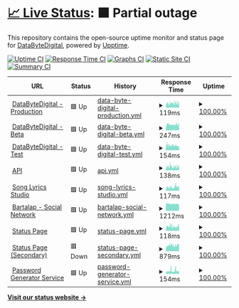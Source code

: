 # [📈 Live Status](https://status1.databytedigital.com): <!--live status--> **🟧 Partial outage**

This repository contains the open-source uptime monitor and status page for [DataByteDigital](https://databytedigital.com), powered by [Upptime](https://github.com/upptime/upptime).

[![Uptime CI](https://github.com/DataByteDigital/status.databytedigital.com/workflows/Uptime%20CI/badge.svg)](https://github.com/DataByteDigital/status.databytedigital.com/actions?query=workflow%3A%22Uptime+CI%22)
[![Response Time CI](https://github.com/DataByteDigital/status.databytedigital.com/workflows/Response%20Time%20CI/badge.svg)](https://github.com/DataByteDigital/status.databytedigital.com/actions?query=workflow%3A%22Response+Time+CI%22)
[![Graphs CI](https://github.com/DataByteDigital/status.databytedigital.com/workflows/Graphs%20CI/badge.svg)](https://github.com/DataByteDigital/status.databytedigital.com/actions?query=workflow%3A%22Graphs+CI%22)
[![Static Site CI](https://github.com/DataByteDigital/status.databytedigital.com/workflows/Static%20Site%20CI/badge.svg)](https://github.com/DataByteDigital/status.databytedigital.com/actions?query=workflow%3A%22Static+Site+CI%22)
[![Summary CI](https://github.com/DataByteDigital/status.databytedigital.com/workflows/Summary%20CI/badge.svg)](https://github.com/DataByteDigital/status.databytedigital.com/actions?query=workflow%3A%22Summary+CI%22)

<!--
With [Upptime](https://upptime.js.org), you can get your own unlimited and free uptime monitor and status page, powered entirely by a GitHub repository. We use [Issues](https://github.com/DataByteDigital/status.databytedigital.com/issues) as incident reports, [Actions](https://github.com/DataByteDigital/status.databytedigital.com/actions) as uptime monitors, and [Pages](https://status1.databytedigital.com) for the status page.
-->
<!--start: status pages-->
<!-- This summary is generated by Upptime (https://github.com/upptime/upptime) -->
<!-- Do not edit this manually, your changes will be overwritten -->
<!-- prettier-ignore -->
| URL | Status | History | Response Time | Uptime |
| --- | ------ | ------- | ------------- | ------ |
| <img alt="" src="https://icons.duckduckgo.com/ip3/databytedigital.com.ico" height="13"> [DataByteDigital - Production](https://databytedigital.com) | 🟩 Up | [data-byte-digital-production.yml](https://github.com/DataByteDigital/Status-Beta/commits/HEAD/history/data-byte-digital-production.yml) | <details><summary><img alt="Response time graph" src="./graphs/data-byte-digital-production/response-time-week.png" height="20"> 119ms</summary><br><a href="https://DataByteDigital.github.io/Status-Beta/history/data-byte-digital-production"><img alt="Response time 151" src="https://img.shields.io/endpoint?url=https%3A%2F%2Fraw.githubusercontent.com%2FDataByteDigital%2FStatus-Beta%2FHEAD%2Fapi%2Fdata-byte-digital-production%2Fresponse-time.json"></a><br><a href="https://DataByteDigital.github.io/Status-Beta/history/data-byte-digital-production"><img alt="24-hour response time 116" src="https://img.shields.io/endpoint?url=https%3A%2F%2Fraw.githubusercontent.com%2FDataByteDigital%2FStatus-Beta%2FHEAD%2Fapi%2Fdata-byte-digital-production%2Fresponse-time-day.json"></a><br><a href="https://DataByteDigital.github.io/Status-Beta/history/data-byte-digital-production"><img alt="7-day response time 119" src="https://img.shields.io/endpoint?url=https%3A%2F%2Fraw.githubusercontent.com%2FDataByteDigital%2FStatus-Beta%2FHEAD%2Fapi%2Fdata-byte-digital-production%2Fresponse-time-week.json"></a><br><a href="https://DataByteDigital.github.io/Status-Beta/history/data-byte-digital-production"><img alt="30-day response time 138" src="https://img.shields.io/endpoint?url=https%3A%2F%2Fraw.githubusercontent.com%2FDataByteDigital%2FStatus-Beta%2FHEAD%2Fapi%2Fdata-byte-digital-production%2Fresponse-time-month.json"></a><br><a href="https://DataByteDigital.github.io/Status-Beta/history/data-byte-digital-production"><img alt="1-year response time 151" src="https://img.shields.io/endpoint?url=https%3A%2F%2Fraw.githubusercontent.com%2FDataByteDigital%2FStatus-Beta%2FHEAD%2Fapi%2Fdata-byte-digital-production%2Fresponse-time-year.json"></a></details> | <details><summary><a href="https://DataByteDigital.github.io/Status-Beta/history/data-byte-digital-production">100.00%</a></summary><a href="https://DataByteDigital.github.io/Status-Beta/history/data-byte-digital-production"><img alt="All-time uptime 100.00%" src="https://img.shields.io/endpoint?url=https%3A%2F%2Fraw.githubusercontent.com%2FDataByteDigital%2FStatus-Beta%2FHEAD%2Fapi%2Fdata-byte-digital-production%2Fuptime.json"></a><br><a href="https://DataByteDigital.github.io/Status-Beta/history/data-byte-digital-production"><img alt="24-hour uptime 100.00%" src="https://img.shields.io/endpoint?url=https%3A%2F%2Fraw.githubusercontent.com%2FDataByteDigital%2FStatus-Beta%2FHEAD%2Fapi%2Fdata-byte-digital-production%2Fuptime-day.json"></a><br><a href="https://DataByteDigital.github.io/Status-Beta/history/data-byte-digital-production"><img alt="7-day uptime 100.00%" src="https://img.shields.io/endpoint?url=https%3A%2F%2Fraw.githubusercontent.com%2FDataByteDigital%2FStatus-Beta%2FHEAD%2Fapi%2Fdata-byte-digital-production%2Fuptime-week.json"></a><br><a href="https://DataByteDigital.github.io/Status-Beta/history/data-byte-digital-production"><img alt="30-day uptime 100.00%" src="https://img.shields.io/endpoint?url=https%3A%2F%2Fraw.githubusercontent.com%2FDataByteDigital%2FStatus-Beta%2FHEAD%2Fapi%2Fdata-byte-digital-production%2Fuptime-month.json"></a><br><a href="https://DataByteDigital.github.io/Status-Beta/history/data-byte-digital-production"><img alt="1-year uptime 100.00%" src="https://img.shields.io/endpoint?url=https%3A%2F%2Fraw.githubusercontent.com%2FDataByteDigital%2FStatus-Beta%2FHEAD%2Fapi%2Fdata-byte-digital-production%2Fuptime-year.json"></a></details>
| <img alt="" src="https://databytedigital.com/logo.png" height="13"> [DataByteDigital - Beta](https://beta.databytedigital.com) | 🟩 Up | [data-byte-digital-beta.yml](https://github.com/DataByteDigital/Status-Beta/commits/HEAD/history/data-byte-digital-beta.yml) | <details><summary><img alt="Response time graph" src="./graphs/data-byte-digital-beta/response-time-week.png" height="20"> 247ms</summary><br><a href="https://DataByteDigital.github.io/Status-Beta/history/data-byte-digital-beta"><img alt="Response time 256" src="https://img.shields.io/endpoint?url=https%3A%2F%2Fraw.githubusercontent.com%2FDataByteDigital%2FStatus-Beta%2FHEAD%2Fapi%2Fdata-byte-digital-beta%2Fresponse-time.json"></a><br><a href="https://DataByteDigital.github.io/Status-Beta/history/data-byte-digital-beta"><img alt="24-hour response time 243" src="https://img.shields.io/endpoint?url=https%3A%2F%2Fraw.githubusercontent.com%2FDataByteDigital%2FStatus-Beta%2FHEAD%2Fapi%2Fdata-byte-digital-beta%2Fresponse-time-day.json"></a><br><a href="https://DataByteDigital.github.io/Status-Beta/history/data-byte-digital-beta"><img alt="7-day response time 247" src="https://img.shields.io/endpoint?url=https%3A%2F%2Fraw.githubusercontent.com%2FDataByteDigital%2FStatus-Beta%2FHEAD%2Fapi%2Fdata-byte-digital-beta%2Fresponse-time-week.json"></a><br><a href="https://DataByteDigital.github.io/Status-Beta/history/data-byte-digital-beta"><img alt="30-day response time 253" src="https://img.shields.io/endpoint?url=https%3A%2F%2Fraw.githubusercontent.com%2FDataByteDigital%2FStatus-Beta%2FHEAD%2Fapi%2Fdata-byte-digital-beta%2Fresponse-time-month.json"></a><br><a href="https://DataByteDigital.github.io/Status-Beta/history/data-byte-digital-beta"><img alt="1-year response time 256" src="https://img.shields.io/endpoint?url=https%3A%2F%2Fraw.githubusercontent.com%2FDataByteDigital%2FStatus-Beta%2FHEAD%2Fapi%2Fdata-byte-digital-beta%2Fresponse-time-year.json"></a></details> | <details><summary><a href="https://DataByteDigital.github.io/Status-Beta/history/data-byte-digital-beta">100.00%</a></summary><a href="https://DataByteDigital.github.io/Status-Beta/history/data-byte-digital-beta"><img alt="All-time uptime 100.00%" src="https://img.shields.io/endpoint?url=https%3A%2F%2Fraw.githubusercontent.com%2FDataByteDigital%2FStatus-Beta%2FHEAD%2Fapi%2Fdata-byte-digital-beta%2Fuptime.json"></a><br><a href="https://DataByteDigital.github.io/Status-Beta/history/data-byte-digital-beta"><img alt="24-hour uptime 100.00%" src="https://img.shields.io/endpoint?url=https%3A%2F%2Fraw.githubusercontent.com%2FDataByteDigital%2FStatus-Beta%2FHEAD%2Fapi%2Fdata-byte-digital-beta%2Fuptime-day.json"></a><br><a href="https://DataByteDigital.github.io/Status-Beta/history/data-byte-digital-beta"><img alt="7-day uptime 100.00%" src="https://img.shields.io/endpoint?url=https%3A%2F%2Fraw.githubusercontent.com%2FDataByteDigital%2FStatus-Beta%2FHEAD%2Fapi%2Fdata-byte-digital-beta%2Fuptime-week.json"></a><br><a href="https://DataByteDigital.github.io/Status-Beta/history/data-byte-digital-beta"><img alt="30-day uptime 100.00%" src="https://img.shields.io/endpoint?url=https%3A%2F%2Fraw.githubusercontent.com%2FDataByteDigital%2FStatus-Beta%2FHEAD%2Fapi%2Fdata-byte-digital-beta%2Fuptime-month.json"></a><br><a href="https://DataByteDigital.github.io/Status-Beta/history/data-byte-digital-beta"><img alt="1-year uptime 100.00%" src="https://img.shields.io/endpoint?url=https%3A%2F%2Fraw.githubusercontent.com%2FDataByteDigital%2FStatus-Beta%2FHEAD%2Fapi%2Fdata-byte-digital-beta%2Fuptime-year.json"></a></details>
| <img alt="" src="https://databytedigital.com/logo.png" height="13"> [DataByteDigital - Test](https://test.databytedigital.com/) | 🟩 Up | [data-byte-digital-test.yml](https://github.com/DataByteDigital/Status-Beta/commits/HEAD/history/data-byte-digital-test.yml) | <details><summary><img alt="Response time graph" src="./graphs/data-byte-digital-test/response-time-week.png" height="20"> 154ms</summary><br><a href="https://DataByteDigital.github.io/Status-Beta/history/data-byte-digital-test"><img alt="Response time 143" src="https://img.shields.io/endpoint?url=https%3A%2F%2Fraw.githubusercontent.com%2FDataByteDigital%2FStatus-Beta%2FHEAD%2Fapi%2Fdata-byte-digital-test%2Fresponse-time.json"></a><br><a href="https://DataByteDigital.github.io/Status-Beta/history/data-byte-digital-test"><img alt="24-hour response time 126" src="https://img.shields.io/endpoint?url=https%3A%2F%2Fraw.githubusercontent.com%2FDataByteDigital%2FStatus-Beta%2FHEAD%2Fapi%2Fdata-byte-digital-test%2Fresponse-time-day.json"></a><br><a href="https://DataByteDigital.github.io/Status-Beta/history/data-byte-digital-test"><img alt="7-day response time 154" src="https://img.shields.io/endpoint?url=https%3A%2F%2Fraw.githubusercontent.com%2FDataByteDigital%2FStatus-Beta%2FHEAD%2Fapi%2Fdata-byte-digital-test%2Fresponse-time-week.json"></a><br><a href="https://DataByteDigital.github.io/Status-Beta/history/data-byte-digital-test"><img alt="30-day response time 144" src="https://img.shields.io/endpoint?url=https%3A%2F%2Fraw.githubusercontent.com%2FDataByteDigital%2FStatus-Beta%2FHEAD%2Fapi%2Fdata-byte-digital-test%2Fresponse-time-month.json"></a><br><a href="https://DataByteDigital.github.io/Status-Beta/history/data-byte-digital-test"><img alt="1-year response time 143" src="https://img.shields.io/endpoint?url=https%3A%2F%2Fraw.githubusercontent.com%2FDataByteDigital%2FStatus-Beta%2FHEAD%2Fapi%2Fdata-byte-digital-test%2Fresponse-time-year.json"></a></details> | <details><summary><a href="https://DataByteDigital.github.io/Status-Beta/history/data-byte-digital-test">100.00%</a></summary><a href="https://DataByteDigital.github.io/Status-Beta/history/data-byte-digital-test"><img alt="All-time uptime 100.00%" src="https://img.shields.io/endpoint?url=https%3A%2F%2Fraw.githubusercontent.com%2FDataByteDigital%2FStatus-Beta%2FHEAD%2Fapi%2Fdata-byte-digital-test%2Fuptime.json"></a><br><a href="https://DataByteDigital.github.io/Status-Beta/history/data-byte-digital-test"><img alt="24-hour uptime 100.00%" src="https://img.shields.io/endpoint?url=https%3A%2F%2Fraw.githubusercontent.com%2FDataByteDigital%2FStatus-Beta%2FHEAD%2Fapi%2Fdata-byte-digital-test%2Fuptime-day.json"></a><br><a href="https://DataByteDigital.github.io/Status-Beta/history/data-byte-digital-test"><img alt="7-day uptime 100.00%" src="https://img.shields.io/endpoint?url=https%3A%2F%2Fraw.githubusercontent.com%2FDataByteDigital%2FStatus-Beta%2FHEAD%2Fapi%2Fdata-byte-digital-test%2Fuptime-week.json"></a><br><a href="https://DataByteDigital.github.io/Status-Beta/history/data-byte-digital-test"><img alt="30-day uptime 100.00%" src="https://img.shields.io/endpoint?url=https%3A%2F%2Fraw.githubusercontent.com%2FDataByteDigital%2FStatus-Beta%2FHEAD%2Fapi%2Fdata-byte-digital-test%2Fuptime-month.json"></a><br><a href="https://DataByteDigital.github.io/Status-Beta/history/data-byte-digital-test"><img alt="1-year uptime 100.00%" src="https://img.shields.io/endpoint?url=https%3A%2F%2Fraw.githubusercontent.com%2FDataByteDigital%2FStatus-Beta%2FHEAD%2Fapi%2Fdata-byte-digital-test%2Fuptime-year.json"></a></details>
| <img alt="" src="https://api.databytedigital.com/images/api.png" height="13"> [API](https://api.databytedigital.com) | 🟩 Up | [api.yml](https://github.com/DataByteDigital/Status-Beta/commits/HEAD/history/api.yml) | <details><summary><img alt="Response time graph" src="./graphs/api/response-time-week.png" height="20"> 138ms</summary><br><a href="https://DataByteDigital.github.io/Status-Beta/history/api"><img alt="Response time 192" src="https://img.shields.io/endpoint?url=https%3A%2F%2Fraw.githubusercontent.com%2FDataByteDigital%2FStatus-Beta%2FHEAD%2Fapi%2Fapi%2Fresponse-time.json"></a><br><a href="https://DataByteDigital.github.io/Status-Beta/history/api"><img alt="24-hour response time 124" src="https://img.shields.io/endpoint?url=https%3A%2F%2Fraw.githubusercontent.com%2FDataByteDigital%2FStatus-Beta%2FHEAD%2Fapi%2Fapi%2Fresponse-time-day.json"></a><br><a href="https://DataByteDigital.github.io/Status-Beta/history/api"><img alt="7-day response time 138" src="https://img.shields.io/endpoint?url=https%3A%2F%2Fraw.githubusercontent.com%2FDataByteDigital%2FStatus-Beta%2FHEAD%2Fapi%2Fapi%2Fresponse-time-week.json"></a><br><a href="https://DataByteDigital.github.io/Status-Beta/history/api"><img alt="30-day response time 161" src="https://img.shields.io/endpoint?url=https%3A%2F%2Fraw.githubusercontent.com%2FDataByteDigital%2FStatus-Beta%2FHEAD%2Fapi%2Fapi%2Fresponse-time-month.json"></a><br><a href="https://DataByteDigital.github.io/Status-Beta/history/api"><img alt="1-year response time 192" src="https://img.shields.io/endpoint?url=https%3A%2F%2Fraw.githubusercontent.com%2FDataByteDigital%2FStatus-Beta%2FHEAD%2Fapi%2Fapi%2Fresponse-time-year.json"></a></details> | <details><summary><a href="https://DataByteDigital.github.io/Status-Beta/history/api">100.00%</a></summary><a href="https://DataByteDigital.github.io/Status-Beta/history/api"><img alt="All-time uptime 99.99%" src="https://img.shields.io/endpoint?url=https%3A%2F%2Fraw.githubusercontent.com%2FDataByteDigital%2FStatus-Beta%2FHEAD%2Fapi%2Fapi%2Fuptime.json"></a><br><a href="https://DataByteDigital.github.io/Status-Beta/history/api"><img alt="24-hour uptime 100.00%" src="https://img.shields.io/endpoint?url=https%3A%2F%2Fraw.githubusercontent.com%2FDataByteDigital%2FStatus-Beta%2FHEAD%2Fapi%2Fapi%2Fuptime-day.json"></a><br><a href="https://DataByteDigital.github.io/Status-Beta/history/api"><img alt="7-day uptime 100.00%" src="https://img.shields.io/endpoint?url=https%3A%2F%2Fraw.githubusercontent.com%2FDataByteDigital%2FStatus-Beta%2FHEAD%2Fapi%2Fapi%2Fuptime-week.json"></a><br><a href="https://DataByteDigital.github.io/Status-Beta/history/api"><img alt="30-day uptime 100.00%" src="https://img.shields.io/endpoint?url=https%3A%2F%2Fraw.githubusercontent.com%2FDataByteDigital%2FStatus-Beta%2FHEAD%2Fapi%2Fapi%2Fuptime-month.json"></a><br><a href="https://DataByteDigital.github.io/Status-Beta/history/api"><img alt="1-year uptime 99.99%" src="https://img.shields.io/endpoint?url=https%3A%2F%2Fraw.githubusercontent.com%2FDataByteDigital%2FStatus-Beta%2FHEAD%2Fapi%2Fapi%2Fuptime-year.json"></a></details>
| <img alt="" src="https://icons.duckduckgo.com/ip3/songlyrics.databytedigital.com.ico" height="13"> [Song Lyrics Studio](https://songlyrics.databytedigital.com/) | 🟩 Up | [song-lyrics-studio.yml](https://github.com/DataByteDigital/Status-Beta/commits/HEAD/history/song-lyrics-studio.yml) | <details><summary><img alt="Response time graph" src="./graphs/song-lyrics-studio/response-time-week.png" height="20"> 117ms</summary><br><a href="https://DataByteDigital.github.io/Status-Beta/history/song-lyrics-studio"><img alt="Response time 153" src="https://img.shields.io/endpoint?url=https%3A%2F%2Fraw.githubusercontent.com%2FDataByteDigital%2FStatus-Beta%2FHEAD%2Fapi%2Fsong-lyrics-studio%2Fresponse-time.json"></a><br><a href="https://DataByteDigital.github.io/Status-Beta/history/song-lyrics-studio"><img alt="24-hour response time 128" src="https://img.shields.io/endpoint?url=https%3A%2F%2Fraw.githubusercontent.com%2FDataByteDigital%2FStatus-Beta%2FHEAD%2Fapi%2Fsong-lyrics-studio%2Fresponse-time-day.json"></a><br><a href="https://DataByteDigital.github.io/Status-Beta/history/song-lyrics-studio"><img alt="7-day response time 117" src="https://img.shields.io/endpoint?url=https%3A%2F%2Fraw.githubusercontent.com%2FDataByteDigital%2FStatus-Beta%2FHEAD%2Fapi%2Fsong-lyrics-studio%2Fresponse-time-week.json"></a><br><a href="https://DataByteDigital.github.io/Status-Beta/history/song-lyrics-studio"><img alt="30-day response time 142" src="https://img.shields.io/endpoint?url=https%3A%2F%2Fraw.githubusercontent.com%2FDataByteDigital%2FStatus-Beta%2FHEAD%2Fapi%2Fsong-lyrics-studio%2Fresponse-time-month.json"></a><br><a href="https://DataByteDigital.github.io/Status-Beta/history/song-lyrics-studio"><img alt="1-year response time 153" src="https://img.shields.io/endpoint?url=https%3A%2F%2Fraw.githubusercontent.com%2FDataByteDigital%2FStatus-Beta%2FHEAD%2Fapi%2Fsong-lyrics-studio%2Fresponse-time-year.json"></a></details> | <details><summary><a href="https://DataByteDigital.github.io/Status-Beta/history/song-lyrics-studio">100.00%</a></summary><a href="https://DataByteDigital.github.io/Status-Beta/history/song-lyrics-studio"><img alt="All-time uptime 99.99%" src="https://img.shields.io/endpoint?url=https%3A%2F%2Fraw.githubusercontent.com%2FDataByteDigital%2FStatus-Beta%2FHEAD%2Fapi%2Fsong-lyrics-studio%2Fuptime.json"></a><br><a href="https://DataByteDigital.github.io/Status-Beta/history/song-lyrics-studio"><img alt="24-hour uptime 100.00%" src="https://img.shields.io/endpoint?url=https%3A%2F%2Fraw.githubusercontent.com%2FDataByteDigital%2FStatus-Beta%2FHEAD%2Fapi%2Fsong-lyrics-studio%2Fuptime-day.json"></a><br><a href="https://DataByteDigital.github.io/Status-Beta/history/song-lyrics-studio"><img alt="7-day uptime 100.00%" src="https://img.shields.io/endpoint?url=https%3A%2F%2Fraw.githubusercontent.com%2FDataByteDigital%2FStatus-Beta%2FHEAD%2Fapi%2Fsong-lyrics-studio%2Fuptime-week.json"></a><br><a href="https://DataByteDigital.github.io/Status-Beta/history/song-lyrics-studio"><img alt="30-day uptime 100.00%" src="https://img.shields.io/endpoint?url=https%3A%2F%2Fraw.githubusercontent.com%2FDataByteDigital%2FStatus-Beta%2FHEAD%2Fapi%2Fsong-lyrics-studio%2Fuptime-month.json"></a><br><a href="https://DataByteDigital.github.io/Status-Beta/history/song-lyrics-studio"><img alt="1-year uptime 99.99%" src="https://img.shields.io/endpoint?url=https%3A%2F%2Fraw.githubusercontent.com%2FDataByteDigital%2FStatus-Beta%2FHEAD%2Fapi%2Fsong-lyrics-studio%2Fuptime-year.json"></a></details>
| <img alt="" src="https://icons.duckduckgo.com/ip3/bartalap.databytedigital.com.ico" height="13"> [Bartalap - Social Network](https://bartalap.databytedigital.com) | 🟩 Up | [bartalap-social-network.yml](https://github.com/DataByteDigital/Status-Beta/commits/HEAD/history/bartalap-social-network.yml) | <details><summary><img alt="Response time graph" src="./graphs/bartalap-social-network/response-time-week.png" height="20"> 1212ms</summary><br><a href="https://DataByteDigital.github.io/Status-Beta/history/bartalap-social-network"><img alt="Response time 1213" src="https://img.shields.io/endpoint?url=https%3A%2F%2Fraw.githubusercontent.com%2FDataByteDigital%2FStatus-Beta%2FHEAD%2Fapi%2Fbartalap-social-network%2Fresponse-time.json"></a><br><a href="https://DataByteDigital.github.io/Status-Beta/history/bartalap-social-network"><img alt="24-hour response time 1156" src="https://img.shields.io/endpoint?url=https%3A%2F%2Fraw.githubusercontent.com%2FDataByteDigital%2FStatus-Beta%2FHEAD%2Fapi%2Fbartalap-social-network%2Fresponse-time-day.json"></a><br><a href="https://DataByteDigital.github.io/Status-Beta/history/bartalap-social-network"><img alt="7-day response time 1212" src="https://img.shields.io/endpoint?url=https%3A%2F%2Fraw.githubusercontent.com%2FDataByteDigital%2FStatus-Beta%2FHEAD%2Fapi%2Fbartalap-social-network%2Fresponse-time-week.json"></a><br><a href="https://DataByteDigital.github.io/Status-Beta/history/bartalap-social-network"><img alt="30-day response time 1195" src="https://img.shields.io/endpoint?url=https%3A%2F%2Fraw.githubusercontent.com%2FDataByteDigital%2FStatus-Beta%2FHEAD%2Fapi%2Fbartalap-social-network%2Fresponse-time-month.json"></a><br><a href="https://DataByteDigital.github.io/Status-Beta/history/bartalap-social-network"><img alt="1-year response time 1213" src="https://img.shields.io/endpoint?url=https%3A%2F%2Fraw.githubusercontent.com%2FDataByteDigital%2FStatus-Beta%2FHEAD%2Fapi%2Fbartalap-social-network%2Fresponse-time-year.json"></a></details> | <details><summary><a href="https://DataByteDigital.github.io/Status-Beta/history/bartalap-social-network">100.00%</a></summary><a href="https://DataByteDigital.github.io/Status-Beta/history/bartalap-social-network"><img alt="All-time uptime 100.00%" src="https://img.shields.io/endpoint?url=https%3A%2F%2Fraw.githubusercontent.com%2FDataByteDigital%2FStatus-Beta%2FHEAD%2Fapi%2Fbartalap-social-network%2Fuptime.json"></a><br><a href="https://DataByteDigital.github.io/Status-Beta/history/bartalap-social-network"><img alt="24-hour uptime 100.00%" src="https://img.shields.io/endpoint?url=https%3A%2F%2Fraw.githubusercontent.com%2FDataByteDigital%2FStatus-Beta%2FHEAD%2Fapi%2Fbartalap-social-network%2Fuptime-day.json"></a><br><a href="https://DataByteDigital.github.io/Status-Beta/history/bartalap-social-network"><img alt="7-day uptime 100.00%" src="https://img.shields.io/endpoint?url=https%3A%2F%2Fraw.githubusercontent.com%2FDataByteDigital%2FStatus-Beta%2FHEAD%2Fapi%2Fbartalap-social-network%2Fuptime-week.json"></a><br><a href="https://DataByteDigital.github.io/Status-Beta/history/bartalap-social-network"><img alt="30-day uptime 100.00%" src="https://img.shields.io/endpoint?url=https%3A%2F%2Fraw.githubusercontent.com%2FDataByteDigital%2FStatus-Beta%2FHEAD%2Fapi%2Fbartalap-social-network%2Fuptime-month.json"></a><br><a href="https://DataByteDigital.github.io/Status-Beta/history/bartalap-social-network"><img alt="1-year uptime 100.00%" src="https://img.shields.io/endpoint?url=https%3A%2F%2Fraw.githubusercontent.com%2FDataByteDigital%2FStatus-Beta%2FHEAD%2Fapi%2Fbartalap-social-network%2Fuptime-year.json"></a></details>
| <img alt="" src="https://databytedigital.com/logo.png" height="13"> [Status Page](https://status.databytedigital.com) | 🟩 Up | [status-page.yml](https://github.com/DataByteDigital/Status-Beta/commits/HEAD/history/status-page.yml) | <details><summary><img alt="Response time graph" src="./graphs/status-page/response-time-week.png" height="20"> 118ms</summary><br><a href="https://DataByteDigital.github.io/Status-Beta/history/status-page"><img alt="Response time 157" src="https://img.shields.io/endpoint?url=https%3A%2F%2Fraw.githubusercontent.com%2FDataByteDigital%2FStatus-Beta%2FHEAD%2Fapi%2Fstatus-page%2Fresponse-time.json"></a><br><a href="https://DataByteDigital.github.io/Status-Beta/history/status-page"><img alt="24-hour response time 146" src="https://img.shields.io/endpoint?url=https%3A%2F%2Fraw.githubusercontent.com%2FDataByteDigital%2FStatus-Beta%2FHEAD%2Fapi%2Fstatus-page%2Fresponse-time-day.json"></a><br><a href="https://DataByteDigital.github.io/Status-Beta/history/status-page"><img alt="7-day response time 118" src="https://img.shields.io/endpoint?url=https%3A%2F%2Fraw.githubusercontent.com%2FDataByteDigital%2FStatus-Beta%2FHEAD%2Fapi%2Fstatus-page%2Fresponse-time-week.json"></a><br><a href="https://DataByteDigital.github.io/Status-Beta/history/status-page"><img alt="30-day response time 132" src="https://img.shields.io/endpoint?url=https%3A%2F%2Fraw.githubusercontent.com%2FDataByteDigital%2FStatus-Beta%2FHEAD%2Fapi%2Fstatus-page%2Fresponse-time-month.json"></a><br><a href="https://DataByteDigital.github.io/Status-Beta/history/status-page"><img alt="1-year response time 157" src="https://img.shields.io/endpoint?url=https%3A%2F%2Fraw.githubusercontent.com%2FDataByteDigital%2FStatus-Beta%2FHEAD%2Fapi%2Fstatus-page%2Fresponse-time-year.json"></a></details> | <details><summary><a href="https://DataByteDigital.github.io/Status-Beta/history/status-page">100.00%</a></summary><a href="https://DataByteDigital.github.io/Status-Beta/history/status-page"><img alt="All-time uptime 100.00%" src="https://img.shields.io/endpoint?url=https%3A%2F%2Fraw.githubusercontent.com%2FDataByteDigital%2FStatus-Beta%2FHEAD%2Fapi%2Fstatus-page%2Fuptime.json"></a><br><a href="https://DataByteDigital.github.io/Status-Beta/history/status-page"><img alt="24-hour uptime 100.00%" src="https://img.shields.io/endpoint?url=https%3A%2F%2Fraw.githubusercontent.com%2FDataByteDigital%2FStatus-Beta%2FHEAD%2Fapi%2Fstatus-page%2Fuptime-day.json"></a><br><a href="https://DataByteDigital.github.io/Status-Beta/history/status-page"><img alt="7-day uptime 100.00%" src="https://img.shields.io/endpoint?url=https%3A%2F%2Fraw.githubusercontent.com%2FDataByteDigital%2FStatus-Beta%2FHEAD%2Fapi%2Fstatus-page%2Fuptime-week.json"></a><br><a href="https://DataByteDigital.github.io/Status-Beta/history/status-page"><img alt="30-day uptime 100.00%" src="https://img.shields.io/endpoint?url=https%3A%2F%2Fraw.githubusercontent.com%2FDataByteDigital%2FStatus-Beta%2FHEAD%2Fapi%2Fstatus-page%2Fuptime-month.json"></a><br><a href="https://DataByteDigital.github.io/Status-Beta/history/status-page"><img alt="1-year uptime 100.00%" src="https://img.shields.io/endpoint?url=https%3A%2F%2Fraw.githubusercontent.com%2FDataByteDigital%2FStatus-Beta%2FHEAD%2Fapi%2Fstatus-page%2Fuptime-year.json"></a></details>
| <img alt="" src="https://databytedigital.com/logo.png" height="13"> [Status Page (Secondary)](https://status1.databytedigital.com) | 🟥 Down | [status-page-secondary.yml](https://github.com/DataByteDigital/Status-Beta/commits/HEAD/history/status-page-secondary.yml) | <details><summary><img alt="Response time graph" src="./graphs/status-page-secondary/response-time-week.png" height="20"> 879ms</summary><br><a href="https://DataByteDigital.github.io/Status-Beta/history/status-page-secondary"><img alt="Response time 874" src="https://img.shields.io/endpoint?url=https%3A%2F%2Fraw.githubusercontent.com%2FDataByteDigital%2FStatus-Beta%2FHEAD%2Fapi%2Fstatus-page-secondary%2Fresponse-time.json"></a><br><a href="https://DataByteDigital.github.io/Status-Beta/history/status-page-secondary"><img alt="24-hour response time 1060" src="https://img.shields.io/endpoint?url=https%3A%2F%2Fraw.githubusercontent.com%2FDataByteDigital%2FStatus-Beta%2FHEAD%2Fapi%2Fstatus-page-secondary%2Fresponse-time-day.json"></a><br><a href="https://DataByteDigital.github.io/Status-Beta/history/status-page-secondary"><img alt="7-day response time 879" src="https://img.shields.io/endpoint?url=https%3A%2F%2Fraw.githubusercontent.com%2FDataByteDigital%2FStatus-Beta%2FHEAD%2Fapi%2Fstatus-page-secondary%2Fresponse-time-week.json"></a><br><a href="https://DataByteDigital.github.io/Status-Beta/history/status-page-secondary"><img alt="30-day response time 863" src="https://img.shields.io/endpoint?url=https%3A%2F%2Fraw.githubusercontent.com%2FDataByteDigital%2FStatus-Beta%2FHEAD%2Fapi%2Fstatus-page-secondary%2Fresponse-time-month.json"></a><br><a href="https://DataByteDigital.github.io/Status-Beta/history/status-page-secondary"><img alt="1-year response time 874" src="https://img.shields.io/endpoint?url=https%3A%2F%2Fraw.githubusercontent.com%2FDataByteDigital%2FStatus-Beta%2FHEAD%2Fapi%2Fstatus-page-secondary%2Fresponse-time-year.json"></a></details> | <details><summary><a href="https://DataByteDigital.github.io/Status-Beta/history/status-page-secondary">100.00%</a></summary><a href="https://DataByteDigital.github.io/Status-Beta/history/status-page-secondary"><img alt="All-time uptime 100.00%" src="https://img.shields.io/endpoint?url=https%3A%2F%2Fraw.githubusercontent.com%2FDataByteDigital%2FStatus-Beta%2FHEAD%2Fapi%2Fstatus-page-secondary%2Fuptime.json"></a><br><a href="https://DataByteDigital.github.io/Status-Beta/history/status-page-secondary"><img alt="24-hour uptime 99.98%" src="https://img.shields.io/endpoint?url=https%3A%2F%2Fraw.githubusercontent.com%2FDataByteDigital%2FStatus-Beta%2FHEAD%2Fapi%2Fstatus-page-secondary%2Fuptime-day.json"></a><br><a href="https://DataByteDigital.github.io/Status-Beta/history/status-page-secondary"><img alt="7-day uptime 100.00%" src="https://img.shields.io/endpoint?url=https%3A%2F%2Fraw.githubusercontent.com%2FDataByteDigital%2FStatus-Beta%2FHEAD%2Fapi%2Fstatus-page-secondary%2Fuptime-week.json"></a><br><a href="https://DataByteDigital.github.io/Status-Beta/history/status-page-secondary"><img alt="30-day uptime 100.00%" src="https://img.shields.io/endpoint?url=https%3A%2F%2Fraw.githubusercontent.com%2FDataByteDigital%2FStatus-Beta%2FHEAD%2Fapi%2Fstatus-page-secondary%2Fuptime-month.json"></a><br><a href="https://DataByteDigital.github.io/Status-Beta/history/status-page-secondary"><img alt="1-year uptime 100.00%" src="https://img.shields.io/endpoint?url=https%3A%2F%2Fraw.githubusercontent.com%2FDataByteDigital%2FStatus-Beta%2FHEAD%2Fapi%2Fstatus-page-secondary%2Fuptime-year.json"></a></details>
| <img alt="" src="https://icons.duckduckgo.com/ip3/passwordgenerator.databytedigital.com.ico" height="13"> [Password Generator Service](https://passwordgenerator.databytedigital.com/) | 🟩 Up | [password-generator-service.yml](https://github.com/DataByteDigital/Status-Beta/commits/HEAD/history/password-generator-service.yml) | <details><summary><img alt="Response time graph" src="./graphs/password-generator-service/response-time-week.png" height="20"> 154ms</summary><br><a href="https://DataByteDigital.github.io/Status-Beta/history/password-generator-service"><img alt="Response time 179" src="https://img.shields.io/endpoint?url=https%3A%2F%2Fraw.githubusercontent.com%2FDataByteDigital%2FStatus-Beta%2FHEAD%2Fapi%2Fpassword-generator-service%2Fresponse-time.json"></a><br><a href="https://DataByteDigital.github.io/Status-Beta/history/password-generator-service"><img alt="24-hour response time 128" src="https://img.shields.io/endpoint?url=https%3A%2F%2Fraw.githubusercontent.com%2FDataByteDigital%2FStatus-Beta%2FHEAD%2Fapi%2Fpassword-generator-service%2Fresponse-time-day.json"></a><br><a href="https://DataByteDigital.github.io/Status-Beta/history/password-generator-service"><img alt="7-day response time 154" src="https://img.shields.io/endpoint?url=https%3A%2F%2Fraw.githubusercontent.com%2FDataByteDigital%2FStatus-Beta%2FHEAD%2Fapi%2Fpassword-generator-service%2Fresponse-time-week.json"></a><br><a href="https://DataByteDigital.github.io/Status-Beta/history/password-generator-service"><img alt="30-day response time 170" src="https://img.shields.io/endpoint?url=https%3A%2F%2Fraw.githubusercontent.com%2FDataByteDigital%2FStatus-Beta%2FHEAD%2Fapi%2Fpassword-generator-service%2Fresponse-time-month.json"></a><br><a href="https://DataByteDigital.github.io/Status-Beta/history/password-generator-service"><img alt="1-year response time 179" src="https://img.shields.io/endpoint?url=https%3A%2F%2Fraw.githubusercontent.com%2FDataByteDigital%2FStatus-Beta%2FHEAD%2Fapi%2Fpassword-generator-service%2Fresponse-time-year.json"></a></details> | <details><summary><a href="https://DataByteDigital.github.io/Status-Beta/history/password-generator-service">100.00%</a></summary><a href="https://DataByteDigital.github.io/Status-Beta/history/password-generator-service"><img alt="All-time uptime 100.00%" src="https://img.shields.io/endpoint?url=https%3A%2F%2Fraw.githubusercontent.com%2FDataByteDigital%2FStatus-Beta%2FHEAD%2Fapi%2Fpassword-generator-service%2Fuptime.json"></a><br><a href="https://DataByteDigital.github.io/Status-Beta/history/password-generator-service"><img alt="24-hour uptime 100.00%" src="https://img.shields.io/endpoint?url=https%3A%2F%2Fraw.githubusercontent.com%2FDataByteDigital%2FStatus-Beta%2FHEAD%2Fapi%2Fpassword-generator-service%2Fuptime-day.json"></a><br><a href="https://DataByteDigital.github.io/Status-Beta/history/password-generator-service"><img alt="7-day uptime 100.00%" src="https://img.shields.io/endpoint?url=https%3A%2F%2Fraw.githubusercontent.com%2FDataByteDigital%2FStatus-Beta%2FHEAD%2Fapi%2Fpassword-generator-service%2Fuptime-week.json"></a><br><a href="https://DataByteDigital.github.io/Status-Beta/history/password-generator-service"><img alt="30-day uptime 100.00%" src="https://img.shields.io/endpoint?url=https%3A%2F%2Fraw.githubusercontent.com%2FDataByteDigital%2FStatus-Beta%2FHEAD%2Fapi%2Fpassword-generator-service%2Fuptime-month.json"></a><br><a href="https://DataByteDigital.github.io/Status-Beta/history/password-generator-service"><img alt="1-year uptime 100.00%" src="https://img.shields.io/endpoint?url=https%3A%2F%2Fraw.githubusercontent.com%2FDataByteDigital%2FStatus-Beta%2FHEAD%2Fapi%2Fpassword-generator-service%2Fuptime-year.json"></a></details>

<!--end: status pages-->

[**Visit our status website →**](https://databytedigital.github.io/Status-Beta/)

<!--
## 📄 License

- Powered by: [Upptime](https://github.com/upptime/upptime)
- Code: [MIT](./LICENSE) © [DataByteDigital](https://databytedigital.com)
- Data in the `./history` directory: [Open Database License](https://opendatacommons.org/licenses/odbl/1-0/)
-->
